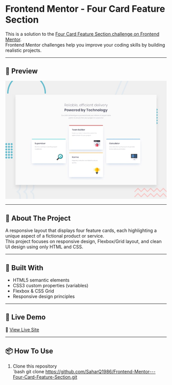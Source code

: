 # Frontend Mentor - Four Card Feature Section

This is a solution to the [Four Card Feature Section challenge on Frontend Mentor](https://www.frontendmentor.io/challenges/four-card-feature-section-weK1eFYK).  
Frontend Mentor challenges help you improve your coding skills by building realistic projects.

---

## 📸 Preview

![Project Screenshot](images/desktop-preview.jpg)

---

## 🧠 About The Project

A responsive layout that displays four feature cards, each highlighting a unique aspect of a fictional product or service.  
This project focuses on responsive design, Flexbox/Grid layout, and clean UI design using only HTML and CSS.

---

## 🧰 Built With

- HTML5 semantic elements
- CSS3 custom properties (variables)
- Flexbox & CSS Grid
- Responsive design principles

---

## 🚀 Live Demo

🔗 [View Live Site](https://your-live-demo-link.netlify.app)

---

## 📦 How To Use

1. Clone this repository  
   `bash
   git clone https://github.com/SaharQ1986/Frontend-Mentor---Four-Card-Feature-Section.git
